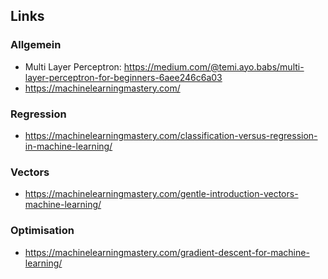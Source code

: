 ## Links

### Allgemein

* Multi Layer Perceptron: https://medium.com/@temi.ayo.babs/multi-layer-perceptron-for-beginners-6aee246c6a03
* https://machinelearningmastery.com/


### Regression

* https://machinelearningmastery.com/classification-versus-regression-in-machine-learning/


### Vectors

* https://machinelearningmastery.com/gentle-introduction-vectors-machine-learning/

### Optimisation

* https://machinelearningmastery.com/gradient-descent-for-machine-learning/

